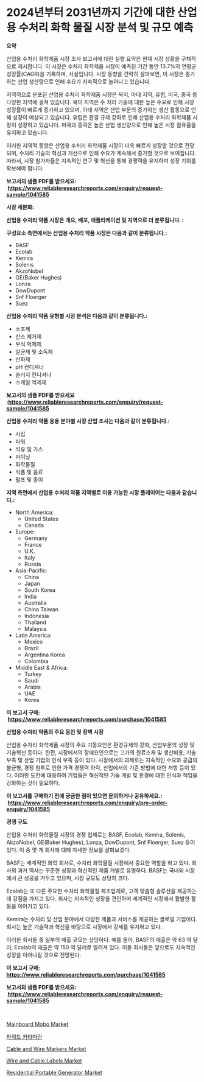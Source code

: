 <p><h1>2024년부터 2031년까지 기간에 대한 산업용 수처리 화학 물질 시장 분석 및 규모 예측</h1></p><p><strong>요약</strong></p>
<p><p>산업용 수처리 화학제품 시장 조사 보고서에 대한 실행 요약은 현재 시장 상황을 구체적으로 제시합니다. 이 시장은 수처리 화학제품 시장이 예측된 기간 동안 13.7%의 연평균 성장률(CAGR)을 기록하며, 사실입니다. 시장 동향을 간략히 살펴보면, 이 시장은 증가하는 산업 생산량으로 인해 수요가 지속적으로 늘어나고 있습니다.</p><p>지역적으로 분포된 산업용 수처리 화학제품 시장은 북미, 아태 지역, 유럽, 미국, 중국 등 다양한 지역에 걸쳐 있습니다. 북미 지역은 수 처리 기술에 대한 높은 수요로 인해 시장 성장률이 빠르게 증가하고 있으며, 아태 지역은 산업 부문의 증가하는 생산 활동으로 인해 성장이 예상되고 있습니다. 유럽은 환경 규제 강화로 인해 산업용 수처리 화학제품 시장이 성장하고 있습니다. 미국과 중국은 높은 산업 생산량으로 인해 높은 시장 점유율을 유지하고 있습니다.</p><p>이러한 지역적 동향은 산업용 수처리 화학제품 시장이 더욱 빠르게 성장할 것으로 전망되며, 수처리 기술의 혁신과 개선으로 인해 수요가 계속해서 증가할 것으로 보여집니다. 따라서, 시장 참가자들은 지속적인 연구 및 혁신을 통해 경쟁력을 유지하며 성장 기회를 확보해야 합니다.</p></p>
<p><strong>보고서의 샘플 PDF를 받으세요: &nbsp;<a href="https://www.reliableresearchreports.com/enquiry/request-sample/1041585">https://www.reliableresearchreports.com/enquiry/request-sample/1041585</a></strong></p>
<p><strong>시장 세분화:</strong></p>
<p><strong> 산업용 수처리 약품 시장은 개요, 배포, 애플리케이션 및 지역으로 더 분류됩니다. :</strong></p>
<p><strong>구성요소 측면에서는 산업용 수처리 약품 시장은 다음과 같이 분류됩니다.:</strong></p>
<p><ul><li>BASF</li><li>Ecolab</li><li>Kemira</li><li>Solenis</li><li>AkzoNobel</li><li>GE(Baker Hughes)</li><li>Lonza</li><li>DowDupont</li><li>Snf Floerger</li><li>Suez</li></ul></p>
<p><strong> 산업용 수처리 약품 유형별 시장 분석은 다음과 같이 분류됩니다.:</strong></p>
<p><ul><li>소포제</li><li>산소 제거제</li><li>부식 억제제</li><li>살균제 및 소독제</li><li>산화제</li><li>pH 컨디셔너</li><li>슬러지 컨디셔너</li><li>스케일 억제제</li></ul></p>
<p><strong>보고서의 샘플 PDF를 받으세요 :<a href="https://www.reliableresearchreports.com/enquiry/request-sample/1041585">https://www.reliableresearchreports.com/enquiry/request-sample/1041585</a></strong></p>
<p><strong> 산업용 수처리 약품 응용 분야별 시장 산업 조사는 다음과 같이 분류됩니다.:</strong></p>
<p><ul><li>시립</li><li>파워</li><li>석유 및 가스</li><li>마이닝</li><li>화학물질</li><li>식품 및 음료</li><li>펄프 및 종이</li></ul></p>
<p><strong>지역 측면에서 산업용 수처리 약품 지역별로 이용 가능한 시장 플레이어는 다음과 같습니다.:</strong></p>
<p><ul>
    <li>
        North America:
        <ul>
            <li>United States</li>
            <li>Canada</li>
        </ul>
    </li>
    <li>
        Europe:
        <ul>
            <li>Germany</li>
            <li>France</li>
            <li>U.K.</li>
            <li>Italy</li>
            <li>Russia</li>
        </ul>
    </li>
    <li>
        Asia-Pacific:
        <ul>
            <li>China</li>
            <li>Japan</li>
            <li>South Korea</li>
            <li>India</li>
            <li>Australia</li>
            <li>China Taiwan</li>
            <li>Indonesia</li>
            <li>Thailand</li>
            <li>Malaysia</li>
        </ul>
    </li>
    <li>
        Latin America:
        <ul>
            <li>Mexico</li>
            <li>Brazil</li>
            <li>Argentina Korea</li>
            <li>Colombia</li>
        </ul>
    </li>
    <li>
        Middle East & Africa:
        <ul>
            <li>Turkey</li>
            <li>Saudi</li>
            <li>Arabia</li>
            <li>UAE</li>
            <li>Korea</li>
        </ul>
    </li>
    </ul></p>
<p><strong>이 보고서 구매: &nbsp;<a href="https://www.reliableresearchreports.com/purchase/1041585">https://www.reliableresearchreports.com/purchase/1041585</a></strong></p>
<p><strong>산업용 수처리 약품의 주요 동인 및 장벽 시장</strong></p>
<p><p>산업용 수처리 화학제품 시장의 주요 기동요인은 환경규제의 강화, 산업부문의 성장 및 기술혁신 등이다. 한편, 시장에서의 장애요인으로는 고가의 원료소재 및 생산비용, 기술 부족 및 산업 기업의 인식 부족 등이 있다. 시장에서의 과제로는 지속적인 수요와 공급의 불균형, 경쟁 침투로 인한 가격 경쟁력 하락, 산업에서의 기존 방법에 대한 저항 등이 있다. 이러한 도전에 대응하여 기업들은 혁신적인 기술 개발 및 환경에 대한 인식과 책임을 강화하는 것이 필요하다.</p></p>
<p><strong>이 보고서를 구매하기 전에 궁금한 점이 있으면 문의하거나 공유하세요.: &nbsp;<a href="https://www.reliableresearchreports.com/enquiry/pre-order-enquiry/1041585">https://www.reliableresearchreports.com/enquiry/pre-order-enquiry/1041585</a></strong></p>
<p><strong>경쟁 구도</strong></p>
<p><p>산업용 수처리 화학물질 시장의 경쟁 업체로는 BASF, Ecolab, Kemira, Solenis, AkzoNobel, GE(Baker Hughes), Lonza, DowDupont, Snf Floerger, Suez 등이 있다. 이 중 몇 개 회사에 대해 자세한 정보를 살펴보겠다.</p><p>BASF는 세계적인 화학 회사로, 수처리 화학물질 시장에서 중요한 역할을 하고 있다. 회사의 과거 역사는 꾸준한 성장과 혁신적인 제품 개발로 유명하다. BASF는 국내외 시장에서 큰 성공을 거두고 있으며, 시장 규모도 상당히 크다.</p><p>Ecolab는 또 다른 주요한 수처리 화학물질 제조업체로, 고객 맞춤형 솔루션을 제공하는 데 강점을 가지고 있다. 회사는 지속적인 성장을 견인하며 세계적인 시장에서 활발한 활동을 이어가고 있다.</p><p>Kemira는 수처리 및 산업 분야에서 다양한 제품과 서비스를 제공하는 글로벌 기업이다. 회사는 높은 기술력과 혁신을 바탕으로 시장에서 강세를 유지하고 있다.</p><p>이러한 회사들 중 일부의 매출 규모는 상당하다. 예를 들어, BASF의 매출은 약 63 억 달러, Ecolab의 매출은 약 150 억 달러로 알려져 있다. 이들 회사들은 앞으로도 지속적인 성장을 이어나갈 것으로 전망된다.</p></p>
<p><strong>이 보고서 구매: &nbsp; <a href="https://www.reliableresearchreports.com/purchase/1041585">https://www.reliableresearchreports.com/purchase/1041585</a></strong></p>
<p><strong>보고서의 샘플 PDF를 받으세요: &nbsp;<a href="https://www.reliableresearchreports.com/enquiry/request-sample/1041585">https://www.reliableresearchreports.com/enquiry/request-sample/1041585</a></strong><strong></strong></p>
<p>&nbsp;</p>
<p><p><a href="https://issuu.com/reportprime-2/docs/mainboard-mobo-market-size-2030.ppt_d1a56dd88ebeff">Mainboard Mobo Market</a></p><p><a href="https://github.com/hxzi07639916/Market-Research-Report-List-1/blob/main/41446754231.md">파워드 카타마란</a></p><p><a href="https://github.com/Paul14Anderson63/Market-Research-Report-List-3/blob/main/cable-and-wire-markers-market.md">Cable and Wire Markers Market</a></p><p><a href="https://github.com/mabutironaldo/Market-Research-Report-List-3/blob/main/wire-and-cable-labels-market.md">Wire and Cable Labels Market</a></p><p><a href="https://view.publitas.com/reportprime-1/global-residential-portable-generator-market-by-types-applications-and-major-players-with-regional-growth-rate-analysis-and-development-situation-from-2024-to-2031/">Residential Portable Generator Market</a></p></p>